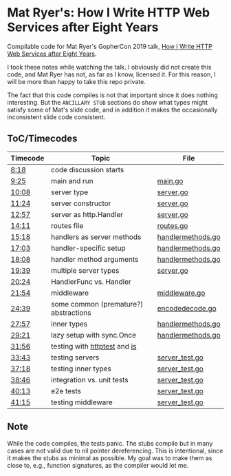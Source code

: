 # Mat Ryer's: How I Write HTTP Web Services after Eight Years

Compilable code for Mat Ryer's GopherCon 2019 talk, [How I Write HTTP Web Services after Eight
Years](https://youtu.be/rWBSMsLG8po).

I took these notes while watching the talk. I obviously did not create this code, and Mat Ryer has
not, as far as I know, licensed it. For this reason, I will be more than happy to take this repo
private.

The fact that this code compiles is not that important since it does nothing interesting. But the
`ANCILLARY STUB` sections do show what types might satisfy some of Mat's slide code, and in addition
it makes the occasionally inconsistent slide code consistent.


## ToC/Timecodes

| Timecode                                       | Topic                                                                                                      | File                                                                                                         |
| ---------------------------------------------- | ---------------------------------------------------------------------------------------------------------- | ------------------------------------------------------------------------------------------------------------ |
| [8:18](https://youtu.be/rWBSMsLG8po?t=8m18s)   | code discussion starts                                                                                     |                                                                                                              |
| [9:25](https://youtu.be/rWBSMsLG8po?t=9m25s)   | main and run                                                                                               | [main.go](https://github.com/AndrewLivingston/mr-http-service/blob/main/main.go#L11-L32)                     |
| [10:08](https://youtu.be/rWBSMsLG8po?t=10m8s)  | server type                                                                                                | [server.go](https://github.com/AndrewLivingston/mr-http-service/blob/main/server.go#L5-L13)                  |
| [11:24](https://youtu.be/rWBSMsLG8po?t=11m24s) | server constructor                                                                                         | [server.go](https://github.com/AndrewLivingston/mr-http-service/blob/main/server.go#L15-L25)                 |
| [12:57](https://youtu.be/rWBSMsLG8po?t=12m57s) | server as http.Handler                                                                                     | [server.go](https://github.com/AndrewLivingston/mr-http-service/blob/main/server.go#L27-L35)                 |
| [14:11](https://youtu.be/rWBSMsLG8po?t=14m11s) | routes file                                                                                                | [routes.go](https://github.com/AndrewLivingston/mr-http-service/blob/main/routes.go#L5-L14)                  |
| [15:18](https://youtu.be/rWBSMsLG8po?t=15m18s) | handlers as server methods                                                                                 | [handlermethods.go](https://github.com/AndrewLivingston/mr-http-service/blob/main/handlermethods.go#L11-L33) |
| [17:03](https://youtu.be/rWBSMsLG8po?t=17m3s)  | handler-specific setup                                                                                     | [handlermethods.go](https://github.com/AndrewLivingston/mr-http-service/blob/main/handlermethods.go#L18-L25) |
| [18:08](https://youtu.be/rWBSMsLG8po?t=18m8s)  | handler method arguments                                                                                   | [handlermethods.go](https://github.com/AndrewLivingston/mr-http-service/blob/main/handlermethods.go#L35-L54) |
| [19:39](https://youtu.be/rWBSMsLG8po?t=19m39s) | multiple server types                                                                                      | [server.go](https://github.com/AndrewLivingston/mr-http-service/blob/main/server.go#L37-L52)                 |
| [20:24](https://youtu.be/rWBSMsLG8po?t=20m24s) | HandlerFunc vs. Handler                                                                                    |                                                                                                              |
| [21:54](https://youtu.be/rWBSMsLG8po?t=21m54s) | middleware                                                                                                 | [middleware.go](https://github.com/AndrewLivingston/mr-http-service/blob/main/middleware.go#L5-L28)          |
| [24:39](https://youtu.be/rWBSMsLG8po?t=24m39s) | some common (premature?) abstractions                                                                      | [encodedecode.go](https://github.com/AndrewLivingston/mr-http-service/blob/main/encodedecode.go#L8-L36)      |
| [27:57](https://youtu.be/rWBSMsLG8po?t=27m57s) | inner types                                                                                                | [handlermethods.go](https://github.com/AndrewLivingston/mr-http-service/blob/main/handlermethods.go#L56-L72) |
| [29:21](https://youtu.be/rWBSMsLG8po?t=29m21s) | lazy setup with sync.Once                                                                                  | [handlermethods.go](https://github.com/AndrewLivingston/mr-http-service/blob/main/handlermethods.go#L74-L96) |
| [31:56](https://youtu.be/rWBSMsLG8po?t=31m56s) | testing with [httptest](https://golang.org/pkg/net/http/httptest/) and [is](https://github.com/matryer/is) |                                                                                                              |
| [33:43](https://youtu.be/rWBSMsLG8po?t=33m43s) | testing servers                                                                                            | [server_test.go](https://github.com/AndrewLivingston/mr-http-service/blob/main/server_test.go#L13-L27)       |
| [37:18](https://youtu.be/rWBSMsLG8po?t=37m18s) | testing inner types                                                                                        | [server_test.go](https://github.com/AndrewLivingston/mr-http-service/blob/main/server_test.go#L29-L46)       |
| [38:46](https://youtu.be/rWBSMsLG8po?t=38m46s) | integration vs. unit tests                                                                                 | [server_test.go](https://github.com/AndrewLivingston/mr-http-service/blob/main/server_test.go#L52-L64)       |
| [40:13](https://youtu.be/rWBSMsLG8po?t=40m13s) | e2e tests                                                                                                  | [server_test.go](https://github.com/AndrewLivingston/mr-http-service/blob/main/server_test.go#L66-L79)       |
| [41:15](https://youtu.be/rWBSMsLG8po?t=41m15s) | testing middleware                                                                                         | [server_test.go](https://github.com/AndrewLivingston/mr-http-service/blob/main/server_test.go#L87-L115)      |

## Note

While the code compiles, the tests panic. The stubs compile but in many cases
are not valid due to nil pointer dereferencing. This is intentional, since it
makes the stubs as minimal as possible. My goal was to make them as close to,
e.g., function signatures, as the compiler would let me.
